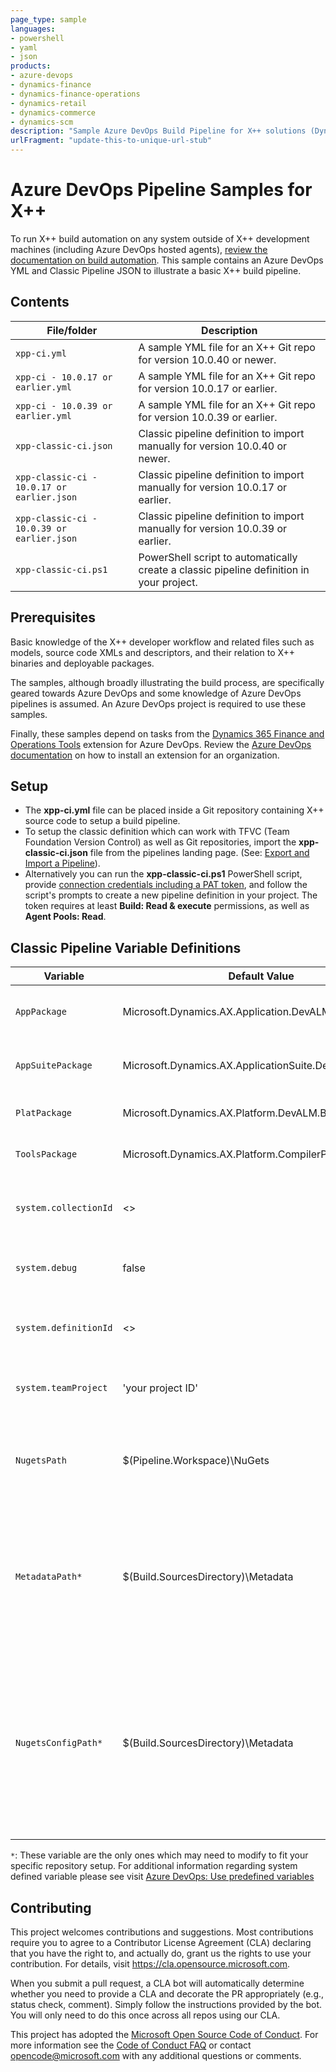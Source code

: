 ```yaml
---
page_type: sample
languages:
- powershell
- yaml
- json
products:
- azure-devops
- dynamics-finance
- dynamics-finance-operations
- dynamics-retail
- dynamics-commerce
- dynamics-scm
description: "Sample Azure DevOps Build Pipeline for X++ solutions (Dynamics 365)"
urlFragment: "update-this-to-unique-url-stub"
---
```


# Azure DevOps Pipeline Samples for X++

To run X++ build automation on any system outside of X++ development machines (including Azure DevOps hosted agents), [review the documentation on build automation](https://docs.microsoft.com/en-us/dynamics365/fin-ops-core/dev-itpro/dev-tools/hosted-build-automation). This sample contains an Azure DevOps YML and Classic Pipeline JSON to illustrate a basic X++ build pipeline.

## Contents

| File/folder       | Description                                |
|---                |---                                         |
| `xpp-ci.yml`      | A sample YML file for an X++ Git repo for version 10.0.40 or newer. |
| `xpp-ci - 10.0.17 or earlier.yml`      | A sample YML file for an X++ Git repo for version 10.0.17 or earlier. |
| `xpp-ci - 10.0.39 or earlier.yml`      | A sample YML file for an X++ Git repo for version 10.0.39 or earlier. |
| `xpp-classic-ci.json` | Classic pipeline definition to import manually for version 10.0.40 or newer. |
| `xpp-classic-ci - 10.0.17 or earlier.json` | Classic pipeline definition to import manually for version 10.0.17 or earlier. |
| `xpp-classic-ci - 10.0.39 or earlier.json` | Classic pipeline definition to import manually for version 10.0.39 or earlier. |
| `xpp-classic-ci.ps1`  | PowerShell script to automatically create a classic pipeline definition in your project. |

## Prerequisites

Basic knowledge of the X++ developer workflow and related files such as models, source code XMLs and descriptors, and their relation to X++ binaries and deployable packages.

The samples, although broadly illustrating the build process, are specifically geared towards Azure DevOps and some knowledge of Azure DevOps pipelines is assumed. An Azure DevOps project is required to use these samples.

Finally, these samples depend on tasks from the [Dynamics 365 Finance and Operations Tools](https://marketplace.visualstudio.com/items?itemName=Dyn365FinOps.dynamics365-finops-tools) extension for Azure DevOps. Review the [Azure DevOps documentation](https://docs.microsoft.com/en-us/azure/devops/marketplace/install-extension?view=azure-devops&tabs=browser) on how to install an extension for an organization.

## Setup

- The **xpp-ci.yml** file can be placed inside a Git repository containing X++ source code to setup a build pipeline.
- To setup the classic definition which can work with TFVC (Team Foundation Version Control) as well as Git repositories, import the **xpp-classic-ci.json** file from the pipelines landing page. (See: [Export and Import a Pipeline](https://docs.microsoft.com/en-us/azure/devops/pipelines/create-first-pipeline?view=azure-devops&tabs=java%2Cclassic%2Cbrowser%2Ctfs-2018-2#export-and-import-a-pipeline)). 
- Alternatively you can run the **xpp-classic-ci.ps1** PowerShell script, provide [connection credentials including a PAT token](https://docs.microsoft.com/en-us/azure/devops/organizations/accounts/use-personal-access-tokens-to-authenticate?view=azure-devops&tabs=preview-page#create-personal-access-tokens-to-authenticate-access), and follow the script's prompts to create a new pipeline definition in your project. The token requires at least **Build: Read & execute** permissions, as well as **Agent Pools: Read**.

## Classic Pipeline Variable Definitions

| Variable | Default Value | Description |
| ---	   | ---	   | ---	 |
| `AppPackage`	| Microsoft.Dynamics.AX.Application.DevALM.BuildXpp	| Reference to the Application nuget package name	|
| `AppSuitePackage`	| Microsoft.Dynamics.AX.ApplicationSuite.DevALM.BuildXpp	| Reference to the Applicaiton Suite nuget package name	|
| `PlatPackage`	| Microsoft.Dynamics.AX.Platform.DevALM.BuildXpp	| Reference to the Platform nuget package name	|
| `ToolsPackage`	| Microsoft.Dynamics.AX.Platform.CompilerPackage	| Reference to the compiler nuget package	|
| `system.collectionId` | <> | The GUID of the TFS collection or Azure DevOps organization |
| `system.debug` | false | Allows for the collection of more detailed logs |
| `system.definitionId` | <> | Will be auto filled with the pipeline ID when the pipeline is initially saved |
| `system.teamProject` | 'your project ID' | This will populate with your DevOps project ID |
| `NugetsPath` | $(Pipeline.Workspace)\NuGets | This is a default value used during build to find the deployed nuget packages location |
| `MetadataPath*` | $(Build.SourcesDirectory)\Metadata | Your source directory for the pipeline should be set to \Trunk\Main and this variable will point to the Metadata folder containing the checked in models |
| `NugetsConfigPath*` |  $(Build.SourcesDirectory)\Metadata | This will point to the folder containing your nuget.config and packages.config files uploaded as part of the artifact upload, by default it points to the Metadata directory under your source directory |

`*`: These variable are the only ones which may need to modify to fit your specific repository setup. For additional information regarding system defined variable please see visit [Azure DevOps: Use predefined variables](https://docs.microsoft.com/en-us/azure/devops/pipelines/build/variables?view=azure-devops&tabs=yaml)

## Contributing

This project welcomes contributions and suggestions.  Most contributions require you to agree to a
Contributor License Agreement (CLA) declaring that you have the right to, and actually do, grant us
the rights to use your contribution. For details, visit https://cla.opensource.microsoft.com.

When you submit a pull request, a CLA bot will automatically determine whether you need to provide
a CLA and decorate the PR appropriately (e.g., status check, comment). Simply follow the instructions
provided by the bot. You will only need to do this once across all repos using our CLA.

This project has adopted the [Microsoft Open Source Code of Conduct](https://opensource.microsoft.com/codeofconduct/).
For more information see the [Code of Conduct FAQ](https://opensource.microsoft.com/codeofconduct/faq/) or
contact [opencode@microsoft.com](mailto:opencode@microsoft.com) with any additional questions or comments.

